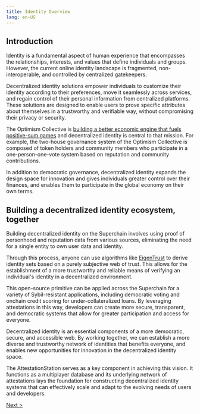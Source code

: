 ```yaml
---
title: Identity Overview
lang: en-US
---
```


## Introduction

Identity is a fundamental aspect of human experience that encompasses the relationships, interests, and values that define individuals and groups. 
However, the current online identity landscape is fragmented, non-interoperable, and controlled by centralized gatekeepers.

Decentralized identity solutions empower individuals to customize their identity according to their preferences, move it seamlessly across services, and regain control of their personal information from centralized platforms. 
These solutions are designed to enable users to prove specific attributes about themselves in a trustworthy and verifiable way, without compromising their privacy or security.

The Optimism Collective is [building a better economic engine that fuels positive-sum games](https://www.optimism.io/vision) and decentralized identity is central to that mission. 
For example, the two-house governance system of the Optimism Collective is composed of token holders and community members who participate in a one-person-one-vote system based on reputation and community contributions. 

In addition to democratic governance, decentralized identity expands the design space for innovation and gives individuals greater control over their finances, and enables them to participate in the global economy on their own terms.

## Building a decentralized identity ecosystem, together

Building decentralized identity on the Superchain involves using proof of personhood and reputation data from various sources, eliminating the need for a single entity to own user data and identity.

Through this process, anyone can use algorithms like [EigenTrust](https://en.wikipedia.org/wiki/EigenTrust) to derive identity sets based on a purely subjective web of trust. This allows for the establishment of a more trustworthy and reliable means of verifying an individual's identity in a decentralized environment.

This open-source primitive can be applied across the Superchain for a variety of Sybil-resistant applications, including democratic voting and onchain credit scoring for under-collateralized loans. By leveraging attestations in this way, developers can create more secure, transparent, and democratic systems that allow for greater participation and access for everyone.

Decentralized identity is an essential components of a more democratic, secure, and accessible web. By working together, we can establish a more diverse and trustworthy network of identities that benefits everyone, and enables new opportunities for innovation in the decentralized identity space. 

The AttestationStation serves as a key component in achieving this vision. It functions as a multiplayer database and its underlying network of attestations lays the foundation for constructing decentralized identity systems that can effectively scale and adapt to the evolving needs of users and developers.

[Next >](./build.md)
